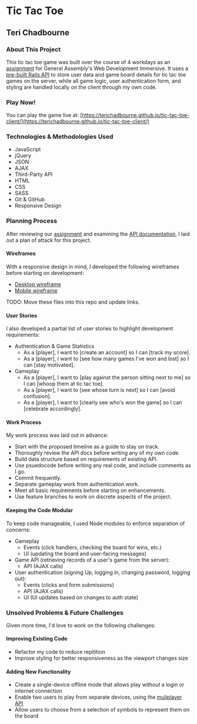 # Tic Tac Toe

## Teri Chadbourne


### About This Project

This tic tac toe game was built over the course of 4 workdays as an [assignment](https://git.generalassemb.ly/ga-wdi-boston/game-project) for General
Assembly's Web Development Immersive. It uses a [pre-built Rails API](https://git.generalassemb.ly/ga-wdi-boston/game-project-api) to store
user data and game board details for tic tac toe games on the server, while all
game logic, user authentication form, and styling are handled locally on the
client through my own code.

### Play Now!

You can play the game live at: [https://terichadbourne.github.io/tic-tac-toe-client/](https://terichadbourne.github.io/tic-tac-toe-client/)

### Technologies & Methodologies Used

- JavaScript
- jQuery
- JSON
- AJAX
- Third-Party API
- HTML
- CSS
- SASS
- Git & GitHub
- Responsive Design

### Planning Process

After reviewing our [assignment](https://git.generalassemb.ly/ga-wdi-boston/game-project) and examining the [API documentation](https://git.generalassemb.ly/ga-wdi-boston/game-project-api), I
laid out a plan of attack for this project.

#### Wireframes

With a responsive design in mind, I developed the following wireframes before
starting on development:
- [Desktop wireframe](https://github.com/terichadbourne/tic-tac-toe-client/blob/master/assets/wireframes/DesktopWireframe.JPG)
- [Mobile wireframe](https://github.com/terichadbourne/tic-tac-toe-client/blob/master/assets/wireframes/MobileWireframe.JPG)


TODO: Move these files into this repo and update links.

#### User Stories

I also developed a partial list of user stories to highlight development
requirements:

- Authentication & Game Statistics
    - As a [player], I want to [create an account] so I can [track my score].
    - As a [player], I want to [see how many games I've won and lost] so I can
[stay motivated].
- Gameplay
    - As a [player], I want to [play against the person sitting next to me] so I
can [whoop them at tic tac toe].
    - As a [player], I want to [see whose turn is next] so
I can [avoid confusion].
    - As a [player], I want to [clearly see who's won the game] so
I can [celebrate accordingly].

#### Work Process

My work process was laid out in advance:

- Start with the proposed timeline as a guide to stay on track.
- Thoroughly review the API docs before writing any of my own code.
- Build data structure based on requirements of existing API.
- Use psuedocode before writing any real code, and include comments as I go.
- Commit frequently.
- Separate gameplay work from authentication work.
- Meet all basic requirements before starting on enhancements.
- Use feature branches to work on discrete aspects of the project.

#### Keeping the Code Modular

To keep code manageable, I used Node modules to enforce separation of concerns:

- Gameplay
    - Events (click handlers, checking the board for wins, etc.)
    - UI (updating the board and user-facing messages)
- Game API (retrieving records of a user's game from the server):
    - API (AJAX calls)
- User authentication (signing Up, logging in, changing password, logging out):
    - Events (clicks and form submissions)
    - API (AJAX calls)
    - UI (UI updates based on changes to auth state)

### Unsolved Problems & Future Challenges

Given more time, I'd love to work on the following challenges:

#### Improving Existing Code
- Refactor my code to reduce repitition
- Improve styling for better responsiveness as the viewport changes size

#### Adding New Functionality
- Create a single-device offline mode that allows play without a login or
internet connection
- Enable two users to play from separate devices, using the [muliplayer API](https://git.generalassemb.ly/ga-wdi-boston/game-project-api/blob/master/docs/game-multiplayer.md)
- Allow users to choose from a selection of symbols to represent them on the
board
